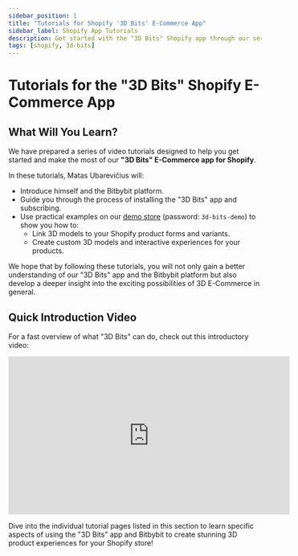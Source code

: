 ```yaml
---
sidebar_position: 1
title: "Tutorials for Shopify '3D Bits' E-Commerce App"
sidebar_label: Shopify App Tutorials
description: Get started with the "3D Bits" Shopify app through our series of video tutorials, covering installation, setup, 3D model linking, and custom model creation.
tags: [shopify, 3d-bits]
---
```


# Tutorials for the "3D Bits" Shopify E-Commerce App

## What Will You Learn?

We have prepared a series of video tutorials designed to help you get started and make the most of our **"3D Bits" E-Commerce app for Shopify**.

In these tutorials, Matas Ubarevičius will:
*   Introduce himself and the Bitbybit platform.
*   Guide you through the process of installing the "3D Bits" app and subscribing.
*   Use practical examples on our [demo store](https://bitbybit-dev-3d-configurators.myshopify.com) (password: `3d-bits-demo`) to show you how to:
    *   Link 3D models to your Shopify product forms and variants.
    *   Create custom 3D models and interactive experiences for your products.

We hope that by following these tutorials, you will not only gain a better understanding of our "3D Bits" app and the Bitbybit platform but also develop a deeper insight into the exciting possibilities of 3D E-Commerce in general.

## Quick Introduction Video

For a fast overview of what "3D Bits" can do, check out this introductory video:

<div class="responsive-video-container">
  <iframe 
    width="560" 
    height="315" 
    src="https://www.youtube.com/embed/9l7run2qy0Q?si=j8uSScxl6ncJaX81" 
    title="3D Bits App For Shopify Fast Introduction" 
    frameborder="0" 
    allow="accelerometer; autoplay; clipboard-write; encrypted-media; gyroscope; picture-in-picture; web-share" 
    allowfullscreen>
  </iframe>
</div>

Dive into the individual tutorial pages listed in this section to learn specific aspects of using the "3D Bits" app and Bitbybit to create stunning 3D product experiences for your Shopify store!